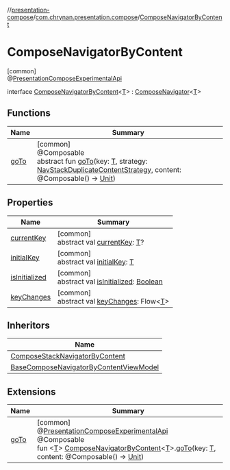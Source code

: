 //[presentation-compose](../../../index.md)/[com.chrynan.presentation.compose](../index.md)/[ComposeNavigatorByContent](index.md)

# ComposeNavigatorByContent

[common]\
@[PresentationComposeExperimentalApi](../-presentation-compose-experimental-api/index.md)

interface [ComposeNavigatorByContent](index.md)&lt;[T](index.md)&gt; : [ComposeNavigator](../-compose-navigator/index.md)&lt;[T](index.md)&gt;

## Functions

| Name | Summary |
|---|---|
| [goTo](go-to.md) | [common]<br>@Composable<br>abstract fun [goTo](go-to.md)(key: [T](index.md), strategy: [NavStackDuplicateContentStrategy](../-nav-stack-duplicate-content-strategy/index.md), content: @Composable() -&gt; [Unit](https://kotlinlang.org/api/latest/jvm/stdlib/kotlin/-unit/index.html)) |

## Properties

| Name | Summary |
|---|---|
| [currentKey](../-compose-navigator/current-key.md) | [common]<br>abstract val [currentKey](../-compose-navigator/current-key.md): [T](index.md)? |
| [initialKey](../-compose-navigator/initial-key.md) | [common]<br>abstract val [initialKey](../-compose-navigator/initial-key.md): [T](index.md) |
| [isInitialized](../-compose-navigator/is-initialized.md) | [common]<br>abstract val [isInitialized](../-compose-navigator/is-initialized.md): [Boolean](https://kotlinlang.org/api/latest/jvm/stdlib/kotlin/-boolean/index.html) |
| [keyChanges](../-compose-navigator/key-changes.md) | [common]<br>abstract val [keyChanges](../-compose-navigator/key-changes.md): Flow&lt;[T](index.md)&gt; |

## Inheritors

| Name |
|---|
| [ComposeStackNavigatorByContent](../-compose-stack-navigator-by-content/index.md) |
| [BaseComposeNavigatorByContentViewModel](../-base-compose-navigator-by-content-view-model/index.md) |

## Extensions

| Name | Summary |
|---|---|
| [goTo](../go-to.md) | [common]<br>@[PresentationComposeExperimentalApi](../-presentation-compose-experimental-api/index.md)<br>@Composable<br>fun &lt;[T](../go-to.md)&gt; [ComposeNavigatorByContent](index.md)&lt;[T](../go-to.md)&gt;.[goTo](../go-to.md)(key: [T](../go-to.md), content: @Composable() -&gt; [Unit](https://kotlinlang.org/api/latest/jvm/stdlib/kotlin/-unit/index.html)) |
